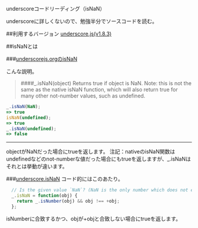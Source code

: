 underscoreコードリーディング（isNaN）

underscoreに詳しくないので、勉強半分でソースコードを読む。



##利用するバージョン
[underscore.js(v1.8.3)](https://github.com/jashkenas/underscore/tree/1.8.3)


##isNaNとは


###[underscorejs.orgのisNaN](http://underscorejs.org/#isNaN)

こんな説明。
>####_.isNaN(object) 
>Returns true if object is NaN.
>Note: this is not the same as the native isNaN function, which will also return true for many other not-number values, such as undefined.


```javascript
_.isNaN(NaN);
=> true
isNaN(undefined);
=> true
_.isNaN(undefined);
=> false
```

------------- 
objectがNaNだった場合にtrueを返します。
注記：nativeのisNaN関数はundefinedなどのnot-numberな値だった場合にもtrueを返しますが、_.isNaNはそれとは挙動が違います。

###[underscore.isNaN](https://github.com/jashkenas/underscore/blob/1.8.3/underscore.js#L1245)
コード的にはこのあたり。

```javascript
  // Is the given value `NaN`? (NaN is the only number which does not equal itself).
  _.isNaN = function(obj) {
    return _.isNumber(obj) && obj !== +obj;
  };

```

isNumberに合致するかつ、objが+objと合致しない場合にtrueを返します。
